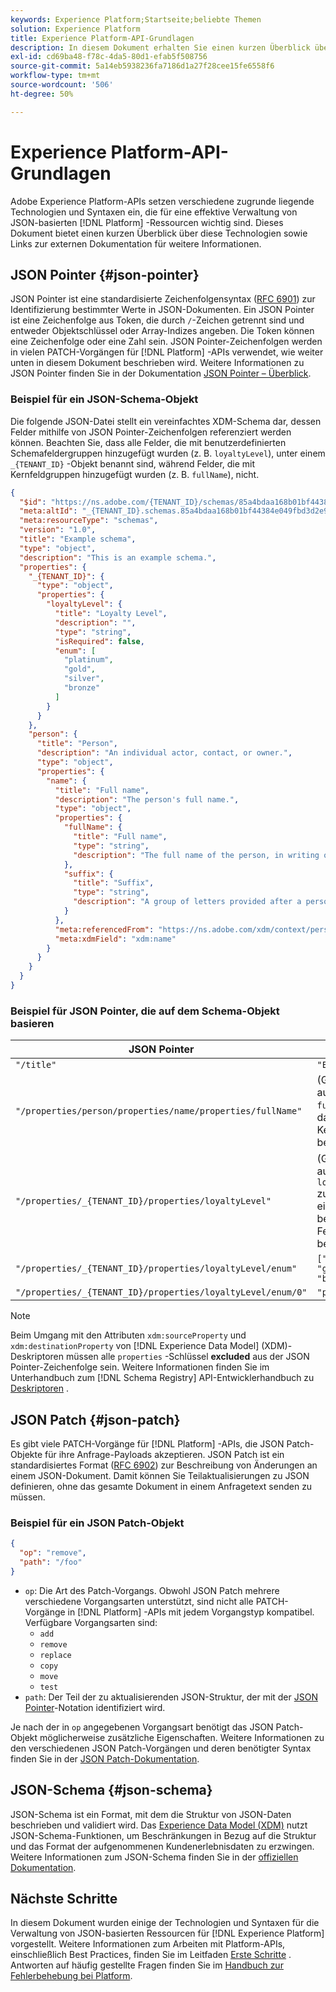 ```yaml
---
keywords: Experience Platform;Startseite;beliebte Themen
solution: Experience Platform
title: Experience Platform-API-Grundlagen
description: In diesem Dokument erhalten Sie einen kurzen Überblick über einige der zugrunde liegenden Technologien und Syntaxen, die mit Experience Platform-APIs verbunden sind.
exl-id: cd69ba48-f78c-4da5-80d1-efab5f508756
source-git-commit: 5a14eb5938236fa7186d1a27f28cee15fe6558f6
workflow-type: tm+mt
source-wordcount: '506'
ht-degree: 50%

---
```


# Experience Platform-API-Grundlagen

Adobe Experience Platform-APIs setzen verschiedene zugrunde liegende Technologien und Syntaxen ein, die für eine effektive Verwaltung von JSON-basierten [!DNL Platform] -Ressourcen wichtig sind. Dieses Dokument bietet einen kurzen Überblick über diese Technologien sowie Links zur externen Dokumentation für weitere Informationen.

## JSON Pointer {#json-pointer}

JSON Pointer ist eine standardisierte Zeichenfolgensyntax ([RFC 6901](https://tools.ietf.org/html/rfc6901)) zur Identifizierung bestimmter Werte in JSON-Dokumenten. Ein JSON Pointer ist eine Zeichenfolge aus Token, die durch `/`-Zeichen getrennt sind und entweder Objektschlüssel oder Array-Indizes angeben. Die Token können eine Zeichenfolge oder eine Zahl sein. JSON Pointer-Zeichenfolgen werden in vielen PATCH-Vorgängen für [!DNL Platform] -APIs verwendet, wie weiter unten in diesem Dokument beschrieben wird. Weitere Informationen zu JSON Pointer finden Sie in der Dokumentation [JSON Pointer – Überblick](https://rapidjson.org/md_doc_pointer.html).

### Beispiel für ein JSON-Schema-Objekt

Die folgende JSON-Datei stellt ein vereinfachtes XDM-Schema dar, dessen Felder mithilfe von JSON Pointer-Zeichenfolgen referenziert werden können. Beachten Sie, dass alle Felder, die mit benutzerdefinierten Schemafeldergruppen hinzugefügt wurden (z. B. `loyaltyLevel`), unter einem `_{TENANT_ID}` -Objekt benannt sind, während Felder, die mit Kernfeldgruppen hinzugefügt wurden (z. B. `fullName`), nicht.

```json
{
  "$id": "https://ns.adobe.com/{TENANT_ID}/schemas/85a4bdaa168b01bf44384e049fbd3d2e9b2ffaca440d35b9",
  "meta:altId": "_{TENANT_ID}.schemas.85a4bdaa168b01bf44384e049fbd3d2e9b2ffaca440d35b9",
  "meta:resourceType": "schemas",
  "version": "1.0",
  "title": "Example schema",
  "type": "object",
  "description": "This is an example schema.",
  "properties": {
    "_{TENANT_ID}": {
      "type": "object",
      "properties": {
        "loyaltyLevel": {
          "title": "Loyalty Level",
          "description": "",
          "type": "string",
          "isRequired": false,
          "enum": [
            "platinum",
            "gold",
            "silver",
            "bronze"
          ]
        }
      }
    },
    "person": {
      "title": "Person",
      "description": "An individual actor, contact, or owner.",
      "type": "object",
      "properties": {
        "name": {
          "title": "Full name",
          "description": "The person's full name.",
          "type": "object",
          "properties": {
            "fullName": {
              "title": "Full name",
              "type": "string",
              "description": "The full name of the person, in writing order most commonly accepted in the language of the name.",
            },
            "suffix": {
              "title": "Suffix",
              "type": "string",
              "description": "A group of letters provided after a person's name to provide additional information. The `suffix` is used at the end of someones name. For example Jr., Sr., M.D., PhD, I, II, III, etc.",
            }
          },
          "meta:referencedFrom": "https://ns.adobe.com/xdm/context/person-name",
          "meta:xdmField": "xdm:name"
        }
      }
    }
  }
}
```

### Beispiel für JSON Pointer, die auf dem Schema-Objekt basieren

| JSON Pointer | wird zu |
| --- | --- |
| `"/title"` | `"Example schema"` |
| `"/properties/person/properties/name/properties/fullName"` | (Gibt einen Verweis auf das Feld `fullName` zurück, das von einer Kernfeldgruppe bereitgestellt wird.) |
| `"/properties/_{TENANT_ID}/properties/loyaltyLevel"` | (Gibt einen Verweis auf das Feld `loyaltyLevel` zurück, das von einer benutzerdefinierten Feldergruppe bereitgestellt wird.) |
| `"/properties/_{TENANT_ID}/properties/loyaltyLevel/enum"` | `["platinum", "gold", "silver", "bronze"]` |
| `"/properties/_{TENANT_ID}/properties/loyaltyLevel/enum/0"` | `"platinum"` |

>[!NOTE]
>
>Beim Umgang mit den Attributen `xdm:sourceProperty` und `xdm:destinationProperty` von [!DNL Experience Data Model] (XDM)-Deskriptoren müssen alle `properties` -Schlüssel **excluded** aus der JSON Pointer-Zeichenfolge sein. Weitere Informationen finden Sie im Unterhandbuch zum [!DNL Schema Registry] API-Entwicklerhandbuch zu [Deskriptoren](../xdm/api/descriptors.md) .

## JSON Patch {#json-patch}

Es gibt viele PATCH-Vorgänge für [!DNL Platform] -APIs, die JSON Patch-Objekte für ihre Anfrage-Payloads akzeptieren. JSON Patch ist ein standardisiertes Format ([RFC 6902](https://tools.ietf.org/html/rfc6902)) zur Beschreibung von Änderungen an einem JSON-Dokument. Damit können Sie Teilaktualisierungen zu JSON definieren, ohne das gesamte Dokument in einem Anfragetext senden zu müssen.

### Beispiel für ein JSON Patch-Objekt

```json
{
  "op": "remove",
  "path": "/foo"
}
```

* `op`: Die Art des Patch-Vorgangs. Obwohl JSON Patch mehrere verschiedene Vorgangsarten unterstützt, sind nicht alle PATCH-Vorgänge in [!DNL Platform] -APIs mit jedem Vorgangstyp kompatibel. Verfügbare Vorgangsarten sind:
   * `add`
   * `remove`
   * `replace`
   * `copy`
   * `move`
   * `test`
* `path`: Der Teil der zu aktualisierenden JSON-Struktur, der mit der [JSON Pointer](#json-pointer)-Notation identifiziert wird.

Je nach der in `op` angegebenen Vorgangsart benötigt das JSON Patch-Objekt möglicherweise zusätzliche Eigenschaften. Weitere Informationen zu den verschiedenen JSON Patch-Vorgängen und deren benötigter Syntax finden Sie in der [JSON Patch-Dokumentation](https://datatracker.ietf.org/doc/html/rfc6902).

## JSON-Schema {#json-schema}

JSON-Schema ist ein Format, mit dem die Struktur von JSON-Daten beschrieben und validiert wird. Das [Experience Data Model (XDM)](../xdm/home.md) nutzt JSON-Schema-Funktionen, um Beschränkungen in Bezug auf die Struktur und das Format der aufgenommenen Kundenerlebnisdaten zu erzwingen. Weitere Informationen zum JSON-Schema finden Sie in der [offiziellen Dokumentation](https://json-schema.org/).

## Nächste Schritte

In diesem Dokument wurden einige der Technologien und Syntaxen für die Verwaltung von JSON-basierten Ressourcen für [!DNL Experience Platform] vorgestellt. Weitere Informationen zum Arbeiten mit Platform-APIs, einschließlich Best Practices, finden Sie im Leitfaden [Erste Schritte](api-guide.md) . Antworten auf häufig gestellte Fragen finden Sie im [Handbuch zur Fehlerbehebung bei Platform](troubleshooting.md).

